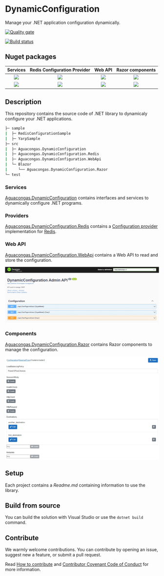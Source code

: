 # DynamicConfiguration

Manage your .NET application configuration dynamically.

[![Quality gate](https://sonarcloud.io/api/project_badges/quality_gate?project=Aguafrommars_DynamicConfiguration)](https://sonarcloud.io/dashboard?id=Aguafrommars_DynamicConfiguration)  

[![Build status](https://ci.appveyor.com/api/projects/status/ufot0jcsr2bw6dg4/branch/main?svg=true)](https://ci.appveyor.com/project/aguacongas/dynamicconfiguration/branch/main)

Nuget packages
--------------
|Services|Redis Configuration Provider|Web API|Razor components|
|:------:|:------:|:------:|:------:|
|[![][Services-badge]][Services-nuget]|[![][Redis-badge]][Redis-nuget]|[![][WepAPI-badge]][WepAPI-nuget]|[![][Razor-badge]][Razor-nuget]|
|[![][Services-downloadbadge]][Services-nuget]|[![][Redis-downloadbadge]][Redis-nuget]|[![][WepAPI-downloadbadge]][WepAPI-nuget]|[![][Razor-downloadbadge]][Razor-nuget]|

[Services-badge]: https://img.shields.io/nuget/v/Aguacongas.DynamicConfiguration.svg
[Services-downloadbadge]: https://img.shields.io/nuget/dt/Aguacongas.DynamicConfiguration.svg
[Services-nuget]: https://www.nuget.org/packages/Aguacongas.DynamicConfiguration/

[Redis-badge]: https://img.shields.io/nuget/v/Aguacongas.DynamicConfiguration.Redis.svg
[Redis-downloadbadge]: https://img.shields.io/nuget/dt/Aguacongas.DynamicConfiguration.Redis.svg
[Redis-nuget]: https://www.nuget.org/packages/Aguacongas.DynamicConfiguration.Redis/

[WepAPI-badge]: https://img.shields.io/nuget/v/Aguacongas.DynamicConfiguration.WebApi.svg
[WepAPI-downloadbadge]: https://img.shields.io/nuget/dt/Aguacongas.DynamicConfiguration.WebApi.svg
[WepAPI-nuget]: https://www.nuget.org/packages/Aguacongas.DynamicConfiguration.WebApi/

[Razor-badge]: https://img.shields.io/nuget/v/Aguacongas.DynamicConfiguration.Razor.svg
[Razor-downloadbadge]: https://img.shields.io/nuget/dt/Aguacongas.DynamicConfiguration.Razor.svg
[Razor-nuget]: https://www.nuget.org/packages/Aguacongas.DynamicConfiguration.Razor/


## Description

This repository contains the source code of .NET library to dynamicaly configure your .NET applications.

``` bash
├─ sample  
|  ├─ RedisConfigurationSample  
|  ├─ YarpSample
├─ src
|  ├─ Aguacongas.DynamicConfiguration
|  ├─ Aguacongas.DynamicConfiguration.Redis
|  ├─ Aguacongas.DynamicConfiguration.WebApi
|  └─ Blazor
|     └── Aguacongas.DynamicConfiguration.Razor
└─ test
```

### Services

[Aguacongas.DynamicConfiguration](src/Aguacongas.DynamicConfiguration/README.md) contains interfaces and services to dynamically configure .NET programs. 

### Providers

[Aguacongas.DynamicConfiguration.Redis](src/Aguacongas.DynamicConfiguration.Redis/README.md) contains a [Configuration provider](https://docs.microsoft.com/en-us/dotnet/core/extensions/configuration-providers) implementation for [Redis](https://redis.io/). 

### Web API
[Aguacongas.DynamicConfiguration.WebApi](src/Aguacongas.DynamicConfiguration.WebApi/README.md) contains a Web API to read and store the configuration. 

![configuration-API-get.jpeg](doc/assets/configuration-API.jpeg)

### Components

[Aguacongas.DynamicConfiguration.Razor](src/Blazor/Aguacongas.DynamicConfiguration.Razor/Readme.md) contains Razor components to manage the configuration.

![configuration-API-get.jpeg](doc/assets/settings-component.jpeg)

## Setup

Each project contains a *Readme.md* containing information to use the library.

## Build from source

You can build the solution with Visual Studio or use the `dotnet build` command.  

## Contribute

We warmly welcome contributions. You can contribute by opening an issue, suggest new a feature, or submit a pull request.

Read [How to contribute](CONTRIBUTING.md) and [Contributor Covenant Code of Conduct](CODE_OF_CONDUCT.md) for more information.
